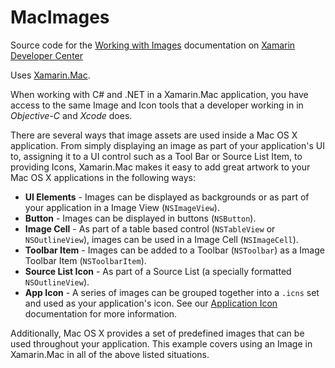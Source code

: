 MacImages
==========

Source code for the [Working with Images](/guides/mac/application_fundamentals/working-with-images) documentation on [Xamarin Developer Center](http://docs.xamarin.com)

Uses [Xamarin.Mac](http://xamarin.com).

When working with C# and .NET in a Xamarin.Mac application, you have access to the same Image and Icon tools that a developer working in in *Objective-C* and *Xcode* does.

There are several ways that image assets are used inside a Mac OS X application. From simply displaying an image as part of your application's UI to, assigning it to a UI control such as a Tool Bar or Source List Item, to providing Icons, Xamarin.Mac makes it easy to add great artwork to your Mac OS X applications in the following ways: 

* **UI Elements** - Images can be displayed as backgrounds or as part of your application in a Image View (`NSImageView`).
* **Button** - Images can be displayed in buttons (`NSButton`).
* **Image Cell** - As part of a table based control (`NSTableView` or `NSOutlineView`), images can be used in a Image Cell (`NSImageCell`).
* **Toolbar Item** - Images can be added to a Toolbar (`NSToolbar`) as a Image Toolbar Item (`NSToolbarItem`).
* **Source List Icon** - As part of a Source List (a specially formatted `NSOutlineView`).
* **App Icon** - A series of images can be grouped together into a `.icns` set and used as your application's icon. See our [Application Icon](/guides/mac/deployment%2C_testing%2C_and_metrics/app-icon) documentation for more information.

Additionally, Mac OS X provides a set of predefined images that can be used throughout your application. This example covers using an Image in Xamarin.Mac in all of the above listed situations.